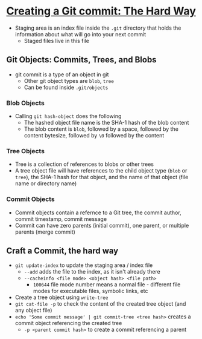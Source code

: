 # [Creating a Git commit: The Hard Way](https://avestura.dev/blog/creating-a-git-commit-the-hard-way)

* Staging area is an index file inside the `.git` directory that holds the information about what will go into your next commit
  * Staged files live in this file

## Git Objects: Commits, Trees, and Blobs

* git commit is a type of an object in git
  * Other git object types are `blob`, `tree`
  * Can be found inside `.git/objects`

### Blob Objects

* Calling `git hash-object` does the following
  * The hashed object file name is the SHA-1 hash of the blob content
  * The blob content is `blob`, followed by a space, followed by the content bytesize, followed by `\0` followed by the content

### Tree Objects

* Tree is a collection of references to blobs or other trees
* A tree object file will have references to the child object type (`blob` or `tree`), the SHA-1 hash for that object, and the name of that object (file name or directory name)

### Commit Objects

* Commit objects contain a refernce to a Git tree, the commit author, commit timestamp, commit message
* Commit can have zero parents (initial commit), one parent, or multiple parents (merge commit)

## Craft a Commit, the hard way

* `git update-index` to update the staging area / index file
  * `--add` adds the file to the index, as it isn't already there
  * `--cacheinfo <file mode> <object hash> <file path>`
    * `100644` file mode number means a normal file - different file modes for executable files, symbolic links, etc
* Create a tree object using `write-tree`
* `git cat-file -p` to check the content of the created tree object (and any object file)
* `echo 'Some commit message' | git commit-tree <tree hash>` creates a commit object referencing the created tree
  * `-p <parent commit hash>` to create a commit referencing a parent
